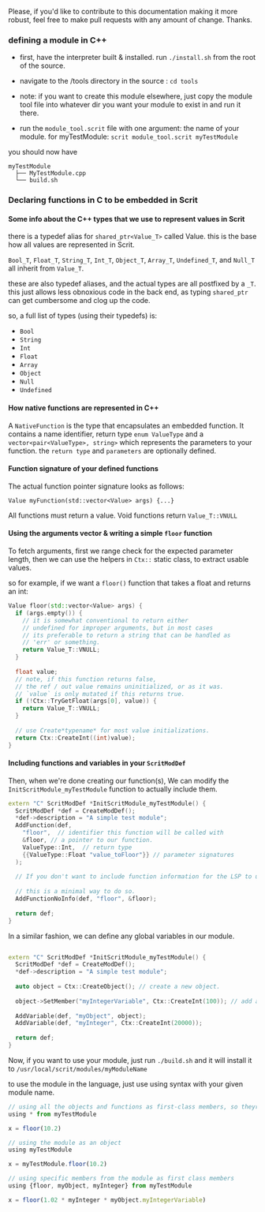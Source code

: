 
Please, if you'd like to contribute to this documentation making it more robust, feel free to make pull requests with any amount of change.
Thanks.


### defining a module in C++

- first, have the interpreter built & installed. run `./install.sh` from the root of the source.

- navigate to the /tools directory in the source : `cd tools`
- note: if you want to create this module elsewhere, just copy the module tool file into whatever dir you want your module to exist in and run it there.

- run the `module_tool.scrit` file with one argument: the name of your module. for myTestModule: `scrit module_tool.scrit myTestModule` 

you should now have
 
``` 
myTestModule
  ├── MyTestModule.cpp
  └── build.sh
```

### Declaring functions in C to be embedded in Scrit

#### Some info about the C++ types that we use to represent values in Scrit

there is a typedef alias for `shared_ptr<Value_T>` called Value.
this is the base how all values are represented in Scrit.

`Bool_T`, `Float_T`, `String_T`, `Int_T`, `Object_T`, `Array_T`, `Undefined_T`, and `Null_T` all inherit from `Value_T`.

these are also typedef aliases, and the actual types are all postfixed by a `_T`. this just allows less obnoxious code in the back end, as typing
`shared_ptr` can get cumbersome and clog up the code.

so, a full list of types (using their typedefs) is:

- `Bool`
- `String`
- `Int`
- `Float`
- `Array`
- `Object`
- `Null`
- `Undefined`

#### How native functions are represented in C++

A `NativeFunction` is the type that encapsulates an embedded function.
It contains a name identifier, return type `enum ValueType` and a
`vector<pair<ValueType>, string>` which represents the parameters
to your function. the `return type` and `parameters` are optionally defined.


#### Function signature of your defined functions
The actual function pointer signature looks as follows:

`Value myFunction(std::vector<Value> args) {...}`

All functions must return a value. Void functions return `Value_T::VNULL`


#### Using the arguments vector & writing a simple `floor` function
To fetch arguments, first we range check for the expected parameter length,
then we can use the helpers in `Ctx::` static class, to extract usable values.

so for example, if we want a `floor()` function that takes a float and returns an int:

```cpp
Value floor(std::vector<Value> args) {
  if (args.empty()) {
    // it is somewhat conventional to return either
    // undefined for improper arguments, but in most cases 
    // its preferable to return a string that can be handled as
    // 'err' or something.
    return Value_T::VNULL;
  }
  
  float value;
  // note, if this function returns false,
  // the ref / out value remains uninitialized, or as it was.
  // `value` is only mutated if this returns true.
  if (!Ctx::TryGetFloat(args[0], value)) {
    return Value_T::VNULL;
  }
  
  // use Create*typename* for most value initializations.
  return Ctx::CreateInt((int)value);
}

```
  
#### Including functions and variables in your `ScritModDef`
Then, when we're done creating our function(s), We can modify the `InitScritModule_myTestModule` function to actually include them.

``` cpp
extern "C" ScritModDef *InitScritModule_myTestModule() {
  ScritModDef *def = CreateModDef();
  *def->description = "A simple test module";
  AddFunction(def,
    "floor",  // identifier this function will be called with
    &floor, // a pointer to our function.
    ValueType::Int,  // return type
    {{ValueType::Float "value_toFloor"}} // parameter signatures
  );
  
  // If you don't want to include function information for the LSP to use for auto complete etc
  
  // this is a minimal way to do so.
  AddFunctionNoInfo(def, "floor", &floor);
  
  return def;
}

```

In a similar fashion, we can define any global variables in our module.

```cpp

extern "C" ScritModDef *InitScritModule_myTestModule() {
  ScritModDef *def = CreateModDef();
  *def->description = "A simple test module";
  
  auto object = Ctx::CreateObject(); // create a new object.
  
  object->SetMember("myIntegerVariable", Ctx::CreateInt(100)); // add a member to the object called myIntegerVariable
  
  AddVariable(def, "myObject", object);
  AddVariable(def, "myInteger", Ctx::CreateInt(20000));
  
  return def;
}

```

Now, if you want to use your module, just run `./build.sh` and it will install it to `/usr/local/scrit/modules/myModuleName`

to use the module in the language, just use using syntax with your given module name.


``` ts 
// using all the objects and functions as first-class members, so theyre avaiable in this scope with no prefix.
using * from myTestModule

x = floor(10.2)

// using the module as an object
using myTestModule

x = myTestModule.floor(10.2)

// using specific members from the module as first class members
using {floor, myObject, myInteger} from myTestModule

x = floor(1.02 * myInteger * myObject.myIntegerVariable)

```




